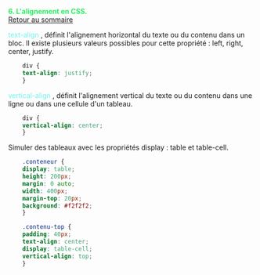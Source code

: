 <span style="color:#26f260;">**6. L'alignement en CSS.**</span><br>
[Retour au sommaire](1-Sommaire.md)<br>

<span style="color:#70F3EF;">text-align </span>, définit l'alignement horizontal du texte ou du contenu dans un bloc. Il existe plusieurs valeurs possibles pour cette propriété : left, right, center, justify.<br>
````css
    div {
    text-align: justify;
    }   
````

<span style="color:#70F3EF;">vertical-align </span>, définit l'alignement vertical du texte ou du contenu dans une ligne ou dans une cellule d'un tableau.
````css
    div {
    vertical-align: center;
    }   
````
Simuler des tableaux avec les propriétés display : table et table-cell.<br>
````css
    .conteneur {
    display: table;
    height: 200px;
    margin: 0 auto;
    width: 400px;
    margin-top: 20px;
    background: #f2f2f2;
    }

    .contenu-top {
    padding: 40px;
    text-align: center;
    display: table-cell;
    vertical-align: top;
    } 
````